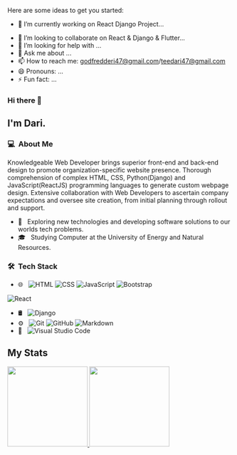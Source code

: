 Here are some ideas to get you started:

- 🔭 I’m currently working on React Django Project...
<!-- - 🌱 I’m currently learning React... -->
- 👯 I’m looking to collaborate on React & Django & Flutter...
- 🤔 I’m looking for help with ...
- 💬 Ask me about ...
- 📫 How to reach me: godfredderi47@gmail.com/teedari47@gmail.com
- 😄 Pronouns: ...
- ⚡ Fun fact: ...

### Hi there 👋

## I'm Dari.

### 💻 &nbsp;About Me 

<p> Knowledgeable Web Developer brings superior front-end and back-end design to promote organization-specific website presence. Thorough comprehension of complex HTML, CSS, Python(Django) and JavaScript(ReactJS) programming languages to generate custom webpage design. Extensive collaboration with Web Developers to ascertain company expectations and oversee site creation, from initial planning through rollout and support.</p>

- 🤔 &nbsp; Exploring new technologies and developing software solutions to our worlds tech problems.
- 🎓 &nbsp; Studying Computer at the University of Energy and Natural Resources.


### 🛠 &nbsp;Tech Stack

- 🌐 &nbsp;
  ![HTML](https://img.shields.io/badge/-HTML-333333?style=flat&logo=HTML5)
  ![CSS](https://img.shields.io/badge/-CSS-333333?style=flat&logo=CSS3&logoColor=1572B6)
  ![JavaScript](https://img.shields.io/badge/-JavaScript-333333?style=flat&logo=javascript)
  ![Bootstrap](https://img.shields.io/badge/-Bootstrap-333333?style=flat&logo=bootstrap&logoColor=563D7C)
<!--   ![Node.js](https://img.shields.io/badge/-Node.js-333333?style=flat&logo=node.js) -->
  ![React](https://img.shields.io/badge/-React-333333?style=flat&logo=react)
- 🛢 &nbsp;
  ![Django](https://img.shields.io/badge/-Django-333333?style=flat&logo=Django)
- ⚙️ &nbsp;
  ![Git](https://img.shields.io/badge/-Git-333333?style=flat&logo=git)
  ![GitHub](https://img.shields.io/badge/-GitHub-333333?style=flat&logo=github)
  ![Markdown](https://img.shields.io/badge/-Markdown-333333?style=flat&logo=markdown)
- 🔧 &nbsp;
  ![Visual Studio Code](https://img.shields.io/badge/-Visual%20Studio%20Code-333333?style=flat&logo=visual-studio-code&logoColor=007ACC)



## My Stats
<p>
<a href="https://github.com/teedari">
  <img height="180em" src="https://github-readme-stats.vercel.app/api?username=teedari&show_icons=true&theme=radical" />
  <img height="180em" src="https://github-readme-stats-eight-theta.vercel.app/api/top-langs/?username=teedari&theme=radical&layout=compact&exclude_lang=java+r" />
</a>
</p>


<!-- ##  🤝🏻 &nbsp;Connect with Me -->

<!--
**cdthomp1/cdthomp1** is a ✨ _special_ ✨ repository because its `README.md` (this file) appears on your GitHub profile.


